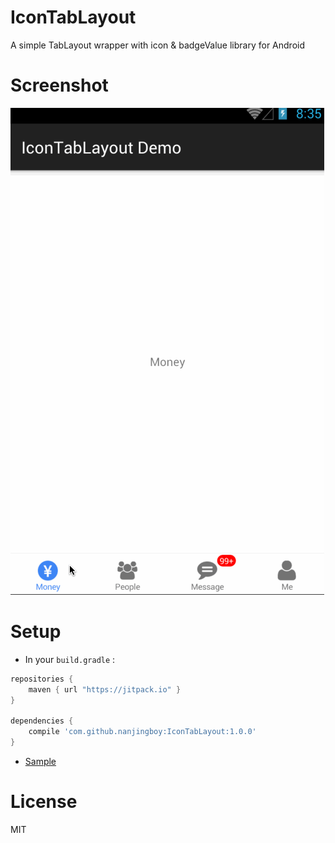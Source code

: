 # IconTabLayout

A simple TabLayout wrapper with icon & badgeValue library for Android

# Screenshot

![IconTabLayout Screenshot](Screenshot.gif)

# Setup

* In your `build.gradle` :

```gradle
repositories {
    maven { url "https://jitpack.io" }
}

dependencies {
    compile 'com.github.nanjingboy:IconTabLayout:1.0.0'
}
```

* [Sample](sample/src/main)

# License

MIT